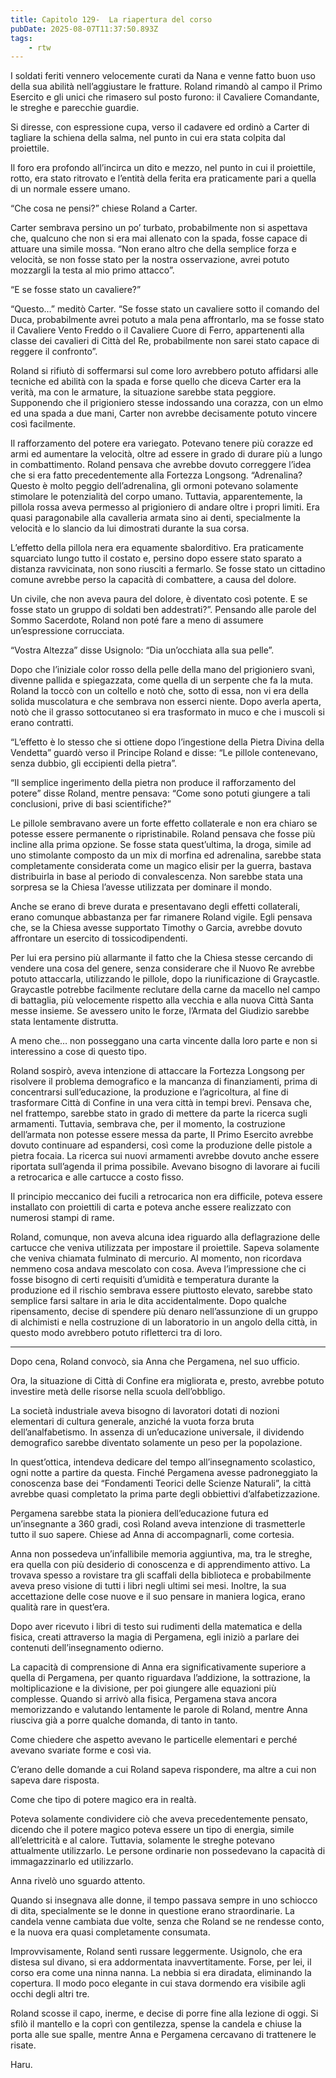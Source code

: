 ```yaml
---
title: Capitolo 129-  La riapertura del corso
pubDate: 2025-08-07T11:37:50.893Z
tags:
    - rtw
---
```







I soldati feriti vennero velocemente curati da Nana e venne fatto buon uso della sua abilità nell’aggiustare le fratture. Roland rimandò al campo il Primo Esercito e gli unici che rimasero sul posto furono: il Cavaliere Comandante, le streghe e parecchie guardie.


Si diresse, con espressione cupa, verso il cadavere ed ordinò a Carter di tagliare la schiena della salma, nel punto in cui era stata colpita dal proiettile.


Il foro era profondo all’incirca un dito e mezzo, nel punto in cui il proiettile, rotto, era stato ritrovato e l’entità della ferita era praticamente pari a quella di un normale essere umano.


“Che cosa ne pensi?” chiese Roland a Carter.


Carter sembrava persino un po’ turbato, probabilmente non si aspettava che, qualcuno che non si era mai allenato con la spada, fosse capace di attuare una simile mossa. “Non erano altro che della semplice forza e velocità, se non fosse stato per la nostra osservazione, avrei potuto mozzargli la testa al mio primo attacco”.


“E se fosse stato un cavaliere?”


“Questo…” meditò Carter. “Se fosse stato un cavaliere sotto il comando del Duca, probabilmente avrei potuto a mala pena affrontarlo, ma se fosse stato il Cavaliere Vento Freddo o il Cavaliere Cuore di Ferro, appartenenti alla classe dei cavalieri di Città del Re, probabilmente non sarei stato capace di reggere il confronto”.


Roland si rifiutò di soffermarsi sul come loro avrebbero potuto affidarsi alle tecniche ed abilità con la spada e forse quello che diceva Carter era la verità, ma con le armature, la situazione sarebbe stata peggiore. Supponendo che il prigioniero stesse indossando una corazza, con un elmo ed una spada a due mani, Carter non avrebbe decisamente potuto vincere così facilmente.


Il rafforzamento del potere era variegato. Potevano tenere più corazze ed armi ed aumentare la velocità, oltre ad essere in grado di durare più a lungo in combattimento. Roland pensava che avrebbe dovuto correggere l’idea che si era fatto precedentemente alla Fortezza Longsong. “Adrenalina? Questo è molto peggio dell’adrenalina, gli ormoni potevano solamente stimolare le potenzialità del corpo umano. Tuttavia, apparentemente, la pillola rossa aveva permesso al prigioniero di andare oltre i propri limiti. Era quasi paragonabile alla cavalleria armata sino ai denti, specialmente la velocità e lo slancio da lui dimostrati durante la sua corsa. 


L’effetto della pillola nera era equamente sbalorditivo. Era praticamente squarciato lungo tutto il costato e, persino dopo essere stato sparato a distanza ravvicinata, non sono riusciti a fermarlo. Se fosse stato un cittadino comune avrebbe perso la capacità di combattere, a causa del dolore. 


Un civile, che non aveva paura del dolore, è diventato così potente. E se fosse stato un gruppo di soldati ben addestrati?”. Pensando alle parole del Sommo Sacerdote, Roland non poté fare a meno di assumere un’espressione corrucciata.


“Vostra Altezza” disse Usignolo: “Dia un’occhiata alla sua pelle”.


Dopo che l’iniziale color rosso della pelle della mano del prigioniero svanì, divenne pallida e spiegazzata, come quella di un serpente che fa la muta. Roland la toccò con un coltello e notò che, sotto di essa, non vi era della solida muscolatura e che sembrava non esserci niente. Dopo averla aperta, notò che il grasso sottocutaneo si era trasformato in muco e che i muscoli si erano contratti.


“L’effetto è lo stesso che si ottiene dopo l’ingestione della Pietra Divina della Vendetta” guardò verso il Principe Roland e disse: “Le pillole contenevano, senza dubbio, gli eccipienti della pietra”.


“Il semplice ingerimento della pietra non produce il rafforzamento del potere” disse Roland, mentre pensava: “Come sono potuti giungere a tali conclusioni, prive di basi scientifiche?”


Le pillole sembravano avere un forte effetto collaterale e non era chiaro se potesse essere permanente o ripristinabile. Roland pensava che fosse più incline alla prima opzione. Se fosse stata quest’ultima, la droga, simile ad uno stimolante composto da un mix di morfina ed adrenalina, sarebbe stata completamente considerata come un magico elisir per la guerra, bastava distribuirla in base al periodo di convalescenza. Non sarebbe stata una sorpresa se la Chiesa l’avesse utilizzata per dominare il mondo.


Anche se erano di breve durata e presentavano degli effetti collaterali, erano comunque abbastanza per far rimanere Roland vigile. Egli pensava che, se la Chiesa avesse supportato Timothy o Garcia, avrebbe dovuto affrontare un esercito di tossicodipendenti.


Per lui era persino più allarmante il fatto che la Chiesa stesse cercando di vendere una cosa del genere, senza considerare che il Nuovo Re avrebbe potuto attaccarla, utilizzando le pillole, dopo la riunificazione di Graycastle. Graycastle potrebbe facilmente reclutare della carne da macello nel campo di battaglia, più velocemente rispetto alla vecchia e alla nuova Città Santa messe insieme. Se avessero unito le forze, l’Armata del Giudizio sarebbe stata lentamente distrutta.


A meno che… non posseggano una carta vincente dalla loro parte e non si interessino a cose di questo tipo.


Roland sospirò, aveva intenzione di attaccare la Fortezza Longsong per risolvere il problema demografico e la mancanza di finanziamenti, prima di concentrarsi sull’educazione, la produzione e l’agricoltura, al fine di trasformare Città di Confine in una vera città in tempi brevi. Pensava che, nel frattempo, sarebbe stato in grado di mettere da parte la ricerca sugli armamenti. Tuttavia, sembrava che, per il momento, la costruzione dell’armata non potesse essere messa da parte, Il Primo Esercito avrebbe dovuto continuare ad espandersi, così come la produzione delle pistole a pietra focaia. La ricerca sui nuovi armamenti avrebbe dovuto anche essere riportata sull’agenda il prima possibile. Avevano bisogno di lavorare ai fucili a retrocarica e alle cartucce a costo fisso.


Il principio meccanico dei fucili a retrocarica non era difficile, poteva essere installato con proiettili di carta e poteva anche essere realizzato con numerosi stampi di rame.


Roland, comunque, non aveva alcuna idea riguardo alla deflagrazione delle cartucce che veniva utilizzata per impostare il proiettile. Sapeva solamente che veniva chiamata fulminato di mercurio. Al momento, non ricordava nemmeno cosa andava mescolato con cosa. Aveva l’impressione che ci fosse bisogno di certi requisiti d’umidità e temperatura durante la produzione ed il rischio sembrava essere piuttosto elevato, sarebbe stato semplice farsi saltare in aria le dita accidentalmente. Dopo qualche ripensamento, decise di spendere più denaro nell’assunzione di un gruppo di alchimisti e nella costruzione di un laboratorio in un angolo della città, in questo modo avrebbero potuto rifletterci tra di loro.


******


Dopo cena, Roland convocò, sia Anna che Pergamena, nel suo ufficio.


Ora, la situazione di Città di Confine era migliorata e, presto, avrebbe potuto investire metà delle risorse nella scuola dell’obbligo.


La società industriale aveva bisogno di lavoratori dotati di nozioni elementari di cultura generale, anziché la vuota forza bruta dell’analfabetismo. In assenza di un’educazione universale, il dividendo demografico sarebbe diventato solamente un peso per la popolazione.


In quest’ottica, intendeva dedicare del tempo all’insegnamento scolastico, ogni notte a partire da questa. Finché Pergamena avesse padroneggiato la conoscenza base dei “Fondamenti Teorici delle Scienze Naturali”, la città avrebbe quasi completato la prima parte degli obbiettivi d’alfabetizzazione.


Pergamena sarebbe stata la pioniera dell’educazione futura ed un’insegnante a 360 gradi, così Roland aveva intenzione di trasmetterle tutto il suo sapere. Chiese ad Anna di accompagnarli, come cortesia.


Anna non possedeva un’infallibile memoria aggiuntiva, ma, tra le streghe, era quella con più desiderio di conoscenza e di apprendimento attivo. La trovava spesso a rovistare tra gli scaffali della biblioteca e probabilmente aveva preso visione di tutti i libri negli ultimi sei mesi. Inoltre, la sua accettazione delle cose nuove e il suo pensare in maniera logica, erano qualità rare in quest’era.


Dopo aver ricevuto i libri di testo sui rudimenti della matematica e della fisica, creati attraverso la magia di Pergamena, egli iniziò a parlare dei contenuti dell’insegnamento odierno.


La capacità di comprensione di Anna era significativamente superiore a quella di Pergamena, per quanto riguardava l’addizione, la sottrazione, la moltiplicazione e la divisione, per poi giungere alle equazioni più complesse. Quando si arrivò alla fisica, Pergamena stava ancora memorizzando e valutando lentamente le parole di Roland, mentre Anna riusciva già a porre qualche domanda, di tanto in tanto.


Come chiedere che aspetto avevano le particelle elementari e perché avevano svariate forme e così via.


C’erano delle domande a cui Roland sapeva rispondere, ma altre a cui non sapeva dare risposta.


Come che tipo di potere magico era in realtà.


Poteva solamente condividere ciò che aveva precedentemente pensato, dicendo che il potere magico poteva essere un tipo di energia, simile all’elettricità e al calore. Tuttavia, solamente le streghe potevano attualmente utilizzarlo. Le persone ordinarie non possedevano la capacità di immagazzinarlo ed utilizzarlo.


Anna rivelò uno sguardo attento.


Quando si insegnava alle donne, il tempo passava sempre in uno schiocco di dita, specialmente se le donne in questione erano straordinarie. La candela venne cambiata due volte, senza che Roland se ne rendesse conto, e la nuova era quasi completamente consumata.


Improvvisamente, Roland sentì russare leggermente. Usignolo, che era distesa sul divano, si era addormentata inavvertitamente. Forse, per lei, il corso era come una ninna nanna. La nebbia si era diradata, eliminando la copertura. Il modo poco elegante in cui stava dormendo era visibile agli occhi degli altri tre.


Roland scosse il capo, inerme, e decise di porre fine alla lezione di oggi. Si sfilò il mantello e la coprì con gentilezza, spense la candela e chiuse la porta alle sue spalle, mentre Anna e Pergamena cercavano di trattenere le risate.






Haru.












                                


                                



